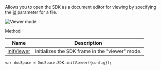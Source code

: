 Allows you to open the SDK as a document editor for viewing by specifying the [id](/docspace/jssdk/config#id) parameter for a file.

![Viewer mode](/docspace/viewer-mode.png)

Method

| Name                                             | Description                                     |
| ------------------------------------------------ | ----------------------------------------------- |
| [initViewer](/docspace/jssdk/methods#initViewer) | Initializes the SDK frame in the "viewer" mode. |

```
var docSpace = DocSpace.SDK.initViewer({config});
```
